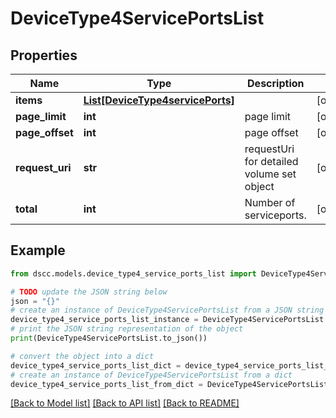 # DeviceType4ServicePortsList


## Properties

Name | Type | Description | Notes
------------ | ------------- | ------------- | -------------
**items** | [**List[DeviceType4servicePorts]**](DeviceType4servicePorts.md) |  | [optional] 
**page_limit** | **int** | page limit | [optional] 
**page_offset** | **int** | page offset | [optional] 
**request_uri** | **str** | requestUri for detailed volume set object | [optional] 
**total** | **int** | Number of serviceports. | [optional] 

## Example

```python
from dscc.models.device_type4_service_ports_list import DeviceType4ServicePortsList

# TODO update the JSON string below
json = "{}"
# create an instance of DeviceType4ServicePortsList from a JSON string
device_type4_service_ports_list_instance = DeviceType4ServicePortsList.from_json(json)
# print the JSON string representation of the object
print(DeviceType4ServicePortsList.to_json())

# convert the object into a dict
device_type4_service_ports_list_dict = device_type4_service_ports_list_instance.to_dict()
# create an instance of DeviceType4ServicePortsList from a dict
device_type4_service_ports_list_from_dict = DeviceType4ServicePortsList.from_dict(device_type4_service_ports_list_dict)
```
[[Back to Model list]](../README.md#documentation-for-models) [[Back to API list]](../README.md#documentation-for-api-endpoints) [[Back to README]](../README.md)



